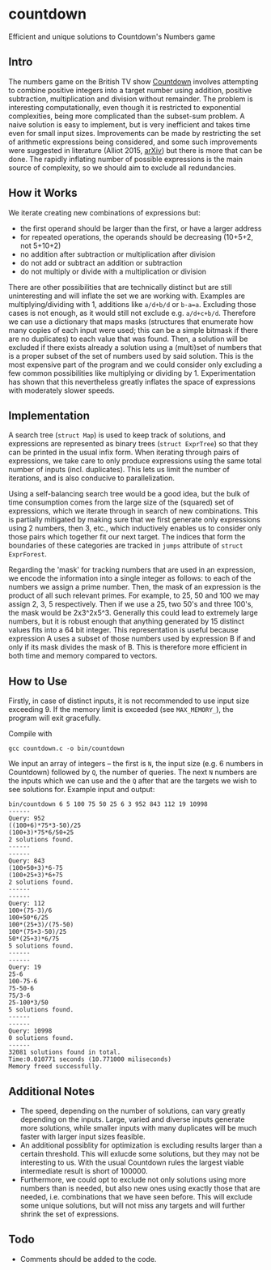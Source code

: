 # countdown
Efficient and unique solutions to Countdown's Numbers game

## Intro
The numbers game on the British TV show [Countdown](https://en.wikipedia.org/wiki/Countdown_(game_show))
involves attempting to combine positive integers into a target number
using addition, positive subtraction, multiplication and division
without remainder. The problem is interesting computationally, even though
it is restricted to exponential complexities, being more complicated than
the subset-sum problem. A naive solution is easy to implement, but is
very inefficient and takes time even for small input sizes. Improvements
can be made by restricting the set of arithmetic expressions being considered,
and some such improvements were suggested in literature (Alliot 2015,
[arXiv](https://arxiv.org/abs/1502.05450)) but there is more that can be done.
The rapidly inflating number of possible expressions is the main source
of complexity, so we should aim to exclude all redundancies.

## How it Works
We iterate creating new combinations of expressions but:
- the first operand should be larger than the first, or have a larger address
- for repeated operations, the operands should be decreasing (10+5+2, not 5+10+2)
- no addition after subtraction or multiplication after division
- do not add or subtract an addition or subtraction
- do not multiply or divide with a multiplication or division

There are other possibilities that are technically distinct but are still 
uninteresting and will inflate the set we are working with. Examples are
multiplying/dividing with 1, additions like `a/d+b/d` or `b-a=a`.
Excluding those cases is not enough, as it would still not exclude e.g. `a/d+c+b/d`.
Therefore we can use a dictionary that maps masks (structures that enumerate
how many copies of each input were used; this can be a simple bitmask if
there are no duplicates) to each value that was found.
Then, a solution will be excluded if there exists already a solution using a (multi)set
of numbers that is a proper subset of the set of numbers used by said solution.
This is the most expensive part of the program and we could consider 
only excluding a few common possibilities like multiplying or dividing by 1.
Experimentation has shown that this nevertheless greatly inflates the space of 
expressions with moderately slower speeds.

## Implementation
A search tree (`struct Map`) is used to keep track of solutions, and 
expressions are represented as binary trees (`struct ExprTree`) so that 
they can be printed in the usual infix form. When iterating through pairs
of expressions, we take care to only produce expressions using the same 
total number of inputs (incl. duplicates). This lets us limit the number
of iterations, and is also conducive to parallelization.

Using a self-balancing search tree would be a good idea, but the bulk of 
time consumption comes from the large size of the (squared) set of expressions,
which we iterate through in search of new combinations. This is partially mitigated 
by making sure that we first generate only expressions using 2 numbers, then 3, etc., 
which inductively enables us to consider only those pairs which together fit our next target.
The indices that form the boundaries of these categories are tracked in `jumps` attribute
of `struct ExprForest`.

Regarding the 'mask' for tracking numbers that are used in an expression, we 
encode the information into a single integer 
as follows: to each of the numbers we assign a prime number. Then, the mask
of an expression is the product of all such relevant primes. For example, to 25, 50 and 100 we may
assign 2, 3, 5 respectively. Then if we use a 25, two 50's and three 100's, the mask would
be 2x3^2x5^3. Generally this could lead to extremely large numbers, but it is
robust enough that anything generated by 15 distinct values fits into a 64 bit integer.
This representation is useful because expression A uses a subset of those numbers used
by expression B if and only if its mask divides the mask of B. This is therefore more
efficient in both time and memory compared to vectors.

## How to Use
Firstly, in case of distinct inputs, it is not recommended to use input size exceeding 9. If
the memory limit is exceeded (see `MAX_MEMORY_`), the program will exit gracefully.

Compile with 
```
gcc countdown.c -o bin/countdown
```
We input an array of integers &ndash; the first is `N`, the input size
(e.g. 6 numbers in Countdown) followed by `Q`, the number of queries.
The next `N` numbers are the inputs which we can use and the `Q` after that
are the targets we wish to see solutions for. Example input and output:
```
bin/countdown 6 5 100 75 50 25 6 3 952 843 112 19 10998
------
Query: 952
((100+6)*75*3-50)/25
(100+3)*75*6/50+25
2 solutions found.
------
------
Query: 843
(100+50+3)*6-75
(100+25+3)*6+75
2 solutions found.
------
------
Query: 112
100+(75-3)/6
100+50*6/25
100*(25+3)/(75-50)
100*(75+3-50)/25
50*(25+3)*6/75
5 solutions found.
------
------
Query: 19
25-6
100-75-6
75-50-6
75/3-6
25-100*3/50
5 solutions found.
------
------
Query: 10998
0 solutions found.
------
32081 solutions found in total.
Time:0.010771 seconds (10.771000 miliseconds)
Memory freed successfully.
```

## Additional Notes
- The speed, depending on the number of solutions, can vary greatly
depending on the inputs. Large, varied and diverse inputs generate more solutions,
while smaller inputs with many duplicates will be much faster with
larger input sizes feasible. 
- An additional possiblity for optimization is excluding results larger
than a certain threshold. This will exlucde some solutions, but they
may not be interesting to us. With the usual Countdown rules
the largest viable intermediate result is short of 100000.
- Furthermore, we could opt to exclude not only solutions using more numbers than
is needed, but also new ones using exactly those that are needed, i.e. combinations
that we have seen before. This will exclude some unique solutions, but will not 
miss any targets and will further shrink the set of expressions.

## Todo
- Comments should be added to the code.
